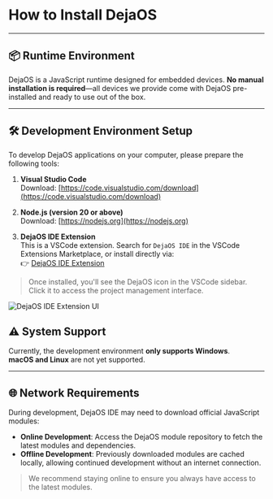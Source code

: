 # How to Install DejaOS

---

## 📦 Runtime Environment

DejaOS is a JavaScript runtime designed for embedded devices. **No manual installation is required**—all devices we provide come with DejaOS pre-installed and ready to use out of the box.

---

## 🛠️ Development Environment Setup

To develop DejaOS applications on your computer, please prepare the following tools:

1. **Visual Studio Code**  
   Download: [https://code.visualstudio.com/download](https://code.visualstudio.com/download)

2. **Node.js (version 20 or above)**  
   Download: [https://nodejs.org](https://nodejs.org)

3. **DejaOS IDE Extension**  
   This is a VSCode extension. Search for `DejaOS IDE` in the VSCode Extensions Marketplace, or install directly via:  
   👉 [DejaOS IDE Extension](https://marketplace.visualstudio.com/items?itemName=dxide.dxide)

> Once installed, you'll see the DejaOS icon in the VSCode sidebar. Click it to access the project management interface.

![DejaOS IDE Extension UI](/img/dxide.png)

## ⚠️ System Support

Currently, the development environment **only supports Windows**.  
**macOS and Linux** are not yet supported.

---

## 🌐 Network Requirements

During development, DejaOS IDE may need to download official JavaScript modules:

- **Online Development**: Access the DejaOS module repository to fetch the latest modules and dependencies.
- **Offline Development**: Previously downloaded modules are cached locally, allowing continued development without an internet connection.

> We recommend staying online to ensure you always have access to the latest modules.